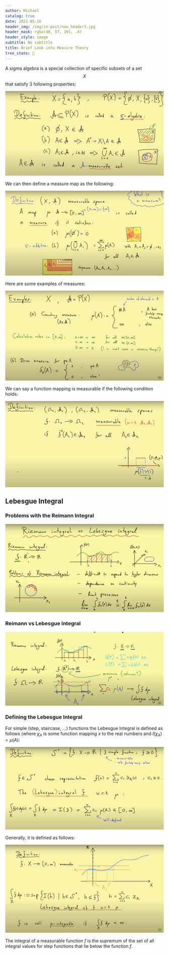 ```yaml
---
author: Michael
catalog: true
date: 2021-05-16
header_img: /img/in-post/new_header3.jpg
header_mask: rgba(40, 57, 101, .4)
header_style: image
subtitle: No subtitle
title: Brief Look into Measure Theory
tree_state: 🌱
---
```


A sigma algebra is a special collection of specific subsets of a set $$X$$ that satisfy 3 following properties:

![monolithic](../search_pics/Brief_Look_into_Measure_Theory/Screen_Shot_2020-04-12_at_3.06.10_PM.png)

We can then define a measure map as the following:

![monolithic](../search_pics/Brief_Look_into_Measure_Theory/Screen_Shot_2020-04-12_at_2.50.01_PM.png)

Here are some examples of measures:

![monolithic](../search_pics/Brief_Look_into_Measure_Theory/Screen_Shot_2020-04-12_at_9.21.52_PM.png)

We can say a function mapping is measurable if the following condition holds:

![monolithic](../search_pics/Brief_Look_into_Measure_Theory/Screen_Shot_2020-04-12_at_9.28.44_PM.png)

## Lebesgue Integral

### Problems with the Reimann Integral

![monolithic](../search_pics/Brief_Look_into_Measure_Theory/Screen_Shot_2020-04-12_at_9.32.32_PM.png)

### Reimann vs Lebesgue Integral

![monolithic](../search_pics/Brief_Look_into_Measure_Theory/Screen_Shot_2020-04-12_at_9.34.21_PM.png)

### Defining the Lebesgue Integral

For simple (step, staircase, ...) functions the Lebesgue Integral is defined as follows (where $\chi_A$ is some function mapping $x$ to the real numbers and $I(\chi_A) = \mu(A)$:

![monolithic](../search_pics/Brief_Look_into_Measure_Theory/Screen_Shot_2020-04-12_at_10.52.51_PM.png)

Generally, it is defined as follows:

![monolithic](../search_pics/Brief_Look_into_Measure_Theory/Screen_Shot_2020-04-12_at_9.37.49_PM.png)

The integral of a measurable function $f$ is the supremum of the set of all integral values for step functions that lie below the function $f$.